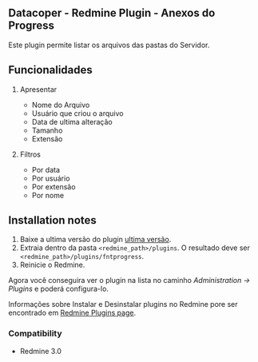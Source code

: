 ## Datacoper - Redmine Plugin - Anexos do Progress

Este plugin permite listar os arquivos das pastas do Servidor.

## Funcionalidades

1. Apresentar
    - Nome do Arquivo
    - Usuário que criou o arquivo
    - Data de ultima alteração
    - Tamanho
    - Extensão

2. Filtros
   - Por data
   - Por usuário
   - Por extensão
   - Por nome

## Installation notes

1. Baixe a ultima versão do plugin [ultima versão](https://carlosjustino.github.io/redmine-fntprogress/releases/latest).
2. Extraia dentro da pasta `<redmine_path>/plugins`. O resultado deve ser `<redmine_path>/plugins/fntprogress`.
3. Reinicie o Redmine.

Agora você conseguira ver o plugin na lista no caminho _Administration -> Plugins_ e poderá configura-lo.

Informações sobre Instalar e Desinstalar plugins no Redmine pore ser encontrado em [Redmine Plugins page](http://www.redmine.org/projects/redmine/wiki/Plugins).

### Compatibility ###

- Redmine 3.0

